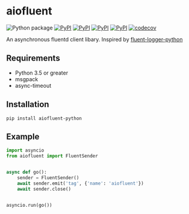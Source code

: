 # aiofluent

![Python package](https://github.com/guyingbo/aiofluent/workflows/Python%20package/badge.svg)
[![PyPI](https://img.shields.io/pypi/pyversions/aiofluent-python.svg)](https://pypi.python.org/pypi/aiofluent-python)
[![PyPI](https://img.shields.io/pypi/v/aiofluent-python.svg)](https://pypi.python.org/pypi/aiofluent-python)
[![PyPI](https://img.shields.io/pypi/format/aiofluent-python.svg)](https://pypi.python.org/pypi/aiofluent-python)
[![PyPI](https://img.shields.io/pypi/l/aiofluent-python.svg)](https://pypi.python.org/pypi/aiofluent-python)
[![codecov](https://codecov.io/gh/guyingbo/aiofluent/branch/master/graph/badge.svg)](https://codecov.io/gh/guyingbo/aiofluent)


An asynchronous fluentd client libary. Inspired by [fluent-logger-python](https://github.com/fluent/fluent-logger-python)

## Requirements

- Python 3.5 or greater
- msgpack
- async-timeout

## Installation

~~~
pip install aiofluent-python
~~~

## Example

~~~python
import asyncio
from aiofluent import FluentSender


async def go():
    sender = FluentSender()
    await sender.emit('tag', {'name': 'aiofluent'})
    await sender.close()


asyncio.run(go())
~~~
